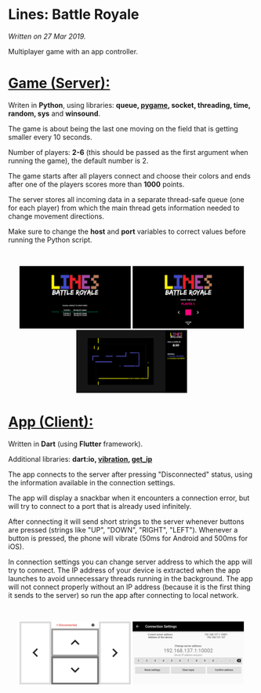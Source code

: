 # Lines: Battle Royale
*Written on 27 Mar 2019.*

Multiplayer game with an app controller.

# <a href="Game%20(Server)">Game (Server):</a>
Writen in **Python**, using libraries: **queue, <a href="https://github.com/pygame/">pygame</a>, socket, threading, time, random, sys** and **winsound**.

The game is about being the last one moving on the field that is getting smaller every 10 seconds.

Number of players: **2-6** (this should be passed as the first argument when running the game), the default number is 2.

The game starts after all players connect and choose their colors and ends after one of the players scores more than **1000** points.

The server stores all incoming data in a separate thread-safe queue (one for each player) from which the main thread gets information needed to change movement directions.

Make sure to change the **host** and **port** variables to correct values before running the Python script.

<br>
<p align="center">
  <img width="45%" height="45%" src="game1.png">
  <img width="45%" height="45%" src="game2.png">
  <img width="45%" height="45%" src="game3.png">
</p>

# <a href="App%20(Client)">App (Client):</a>
Written in **Dart** (using **Flutter** framework).

Additional libraries: **dart:io, <a href="https://pub.dartlang.org/packages/vibration">vibration</a>, <a href="https://pub.dartlang.org/packages/get_ip">get_ip</a>**

The app connects to the server after pressing "Disconnected" status, using the information available in the connection settings.

The app will display a snackbar when it encounters a connection error, but will try to connect to a port that is already used infinitely.

After connecting it will send short strings to the server whenever buttons are pressed (strings like "UP", "DOWN", "RIGHT", "LEFT").
Whenever a button is pressed, the phone will vibrate (50ms for Android and 500ms for iOS).

In connection settings you can change server address to which the app will try to connect.
The IP address of your device is extracted when the app launches to avoid unnecessary threads running in the background.
The app will not connect properly without an IP address (because it is the first thing it sends to the server) so run the app after connecting to local network.

<br>
<p align="center">
  <img width="45%" height="45%" src="app1.jpg">
  <img width="45%" height="45%" src="app2.jpg">
</p>
